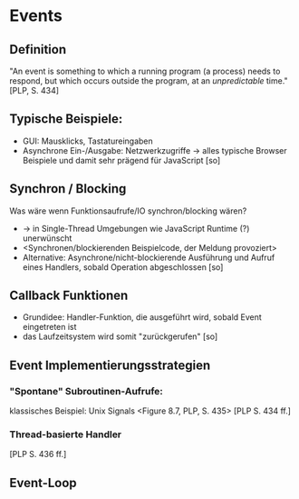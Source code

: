 # Events
## Definition
"An event is something to which a running program (a process) needs to respond, but which occurs outside the program, at an *unpredictable* time." [PLP, S. 434]

## Typische Beispiele:
- GUI: Mausklicks, Tastatureingaben
- Asynchrone Ein-/Ausgabe: Netzwerkzugriffe
-> alles typische Browser Beispiele und damit sehr prägend für JavaScript
[so]

## Synchron / Blocking
Was wäre wenn Funktionsaufrufe/IO synchron/blocking wären?
- -> in Single-Thread Umgebungen wie JavaScript Runtime (?) unerwünscht
- <Synchronen/blockierenden Beispielcode, der Meldung provoziert>
- Alternative: Asynchrone/nicht-blockierende Ausführung und Aufruf eines Handlers, sobald Operation abgeschlossen
[so]

## Callback Funktionen
- Grundidee: Handler-Funktion, die ausgeführt wird, sobald Event eingetreten ist
- das Laufzeitsystem wird somit "zurückgerufen"
[so]

## Event Implementierungsstrategien
### "Spontane" Subroutinen-Aufrufe:
klassisches Beispiel: Unix Signals <Figure 8.7, PLP, S. 435>
[PLP S. 434 ff.]
### Thread-basierte Handler
<TODO>
[PLP S. 436 ff.]

## Event-Loop
